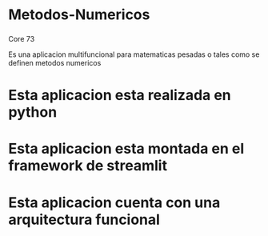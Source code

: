 # Metodos-Numericos


###
Core 73

Es una aplicacion multifuncional para matematicas pesadas o tales como se definen metodos numericos

###


# Esta aplicacion esta realizada en python
# Esta aplicacion esta montada en el framework de streamlit
# Esta aplicacion cuenta con una arquitectura funcional
